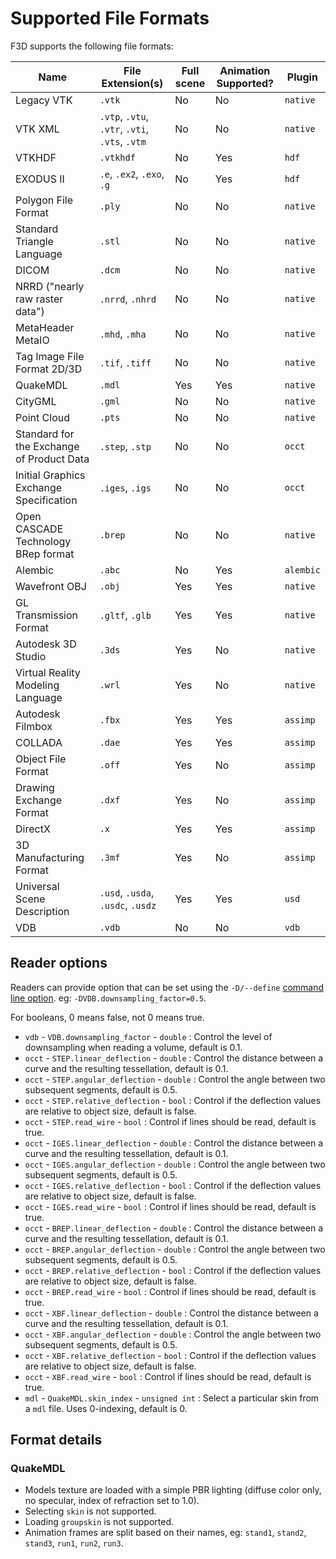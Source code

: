 # Supported File Formats

F3D supports the following file formats:

| Name                                      | File Extension(s)                              | Full scene | Animation Supported? | Plugin    |
| ----------------------------------------- | ---------------------------------------------- | ---------- | -------------------- | --------- |
| Legacy VTK                                | `.vtk`                                         | No         | No                   | `native`  |
| VTK XML                                   | `.vtp`, `.vtu`, `.vtr`, `.vti`, `.vts`, `.vtm` | No         | No                   | `native`  |
| VTKHDF                                    | `.vtkhdf`                                      | No         | Yes                  | `hdf`     |
| EXODUS II                                 | `.e`, `.ex2`, `.exo`, `.g`                     | No         | Yes                  | `hdf`     |
| Polygon File Format                       | `.ply`                                         | No         | No                   | `native`  |
| Standard Triangle Language                | `.stl`                                         | No         | No                   | `native`  |
| DICOM                                     | `.dcm`                                         | No         | No                   | `native`  |
| NRRD ("nearly raw raster data")           | `.nrrd`, `.nhrd`                               | No         | No                   | `native`  |
| MetaHeader MetaIO                         | `.mhd`, `.mha`                                 | No         | No                   | `native`  |
| Tag Image File Format 2D/3D               | `.tif`, `.tiff`                                | No         | No                   | `native`  |
| QuakeMDL                                  | `.mdl`                                         | Yes        | Yes                  | `native`  |
| CityGML                                   | `.gml`                                         | No         | No                   | `native`  |
| Point Cloud                               | `.pts`                                         | No         | No                   | `native`  |
| Standard for the Exchange of Product Data | `.step`, `.stp`                                | No         | No                   | `occt`    |
| Initial Graphics Exchange Specification   | `.iges`, `.igs`                                | No         | No                   | `occt`    |
| Open CASCADE Technology BRep format       | `.brep`                                        | No         | No                   | `native`  |
| Alembic                                   | `.abc`                                         | No         | Yes                  | `alembic` |
| Wavefront OBJ                             | `.obj`                                         | Yes        | Yes                  | `native`  |
| GL Transmission Format                    | `.gltf`, `.glb`                                | Yes        | Yes                  | `native`  |
| Autodesk 3D Studio                        | `.3ds`                                         | Yes        | No                   | `native`  |
| Virtual Reality Modeling Language         | `.wrl`                                         | Yes        | No                   | `native`  |
| Autodesk Filmbox                          | `.fbx`                                         | Yes        | Yes                  | `assimp`  |
| COLLADA                                   | `.dae`                                         | Yes        | Yes                  | `assimp`  |
| Object File Format                        | `.off`                                         | Yes        | No                   | `assimp`  |
| Drawing Exchange Format                   | `.dxf`                                         | Yes        | No                   | `assimp`  |
| DirectX                                   | `.x`                                           | Yes        | Yes                  | `assimp`  |
| 3D Manufacturing Format                   | `.3mf`                                         | Yes        | No                   | `assimp`  |
| Universal Scene Description               | `.usd`, `.usda`, `.usdc`, `.usdz`              | Yes        | Yes                  | `usd`     |
| VDB                                       | `.vdb`                                         | No         | No                   | `vdb`     |

## Reader options

Readers can provide option that can be set using the `-D/--define` [command line option](OPTIONS.md).
eg: `-DVDB.downsampling_factor=0.5`.

For booleans, 0 means false, not 0 means true.

- `vdb` - `VDB.downsampling_factor` - `double` : Control the level of downsampling when reading a volume, default is 0.1.
- `occt` - `STEP.linear_deflection` - `double` : Control the distance between a curve and the resulting tessellation, default is 0.1.
- `occt` - `STEP.angular_deflection` - `double` : Control the angle between two subsequent segments, default is 0.5.
- `occt` - `STEP.relative_deflection` - `bool` : Control if the deflection values are relative to object size, default is false.
- `occt` - `STEP.read_wire` - `bool` : Control if lines should be read, default is true.
- `occt` - `IGES.linear_deflection` - `double` : Control the distance between a curve and the resulting tessellation, default is 0.1.
- `occt` - `IGES.angular_deflection` - `double` : Control the angle between two subsequent segments, default is 0.5.
- `occt` - `IGES.relative_deflection` - `bool` : Control if the deflection values are relative to object size, default is false.
- `occt` - `IGES.read_wire` - `bool` : Control if lines should be read, default is true.
- `occt` - `BREP.linear_deflection` - `double` : Control the distance between a curve and the resulting tessellation, default is 0.1.
- `occt` - `BREP.angular_deflection` - `double` : Control the angle between two subsequent segments, default is 0.5.
- `occt` - `BREP.relative_deflection` - `bool` : Control if the deflection values are relative to object size, default is false.
- `occt` - `BREP.read_wire` - `bool` : Control if lines should be read, default is true.
- `occt` - `XBF.linear_deflection` - `double` : Control the distance between a curve and the resulting tessellation, default is 0.1.
- `occt` - `XBF.angular_deflection` - `double` : Control the angle between two subsequent segments, default is 0.5.
- `occt` - `XBF.relative_deflection` - `bool` : Control if the deflection values are relative to object size, default is false.
- `occt` - `XBF.read_wire` - `bool` : Control if lines should be read, default is true.
- `mdl` - `QuakeMDL.skin_index` - `unsigned int` : Select a particular skin from a `mdl` file. Uses 0-indexing, default is 0.

## Format details

### QuakeMDL

- Models texture are loaded with a simple PBR lighting (diffuse color only, no specular, index of refraction set to 1.0).
- Selecting `skin` is not supported.
- Loading `groupskin` is not supported.
- Animation frames are split based on their names, eg: `stand1`, `stand2`, `stand3`, `run1`, `run2`, `run3`.
